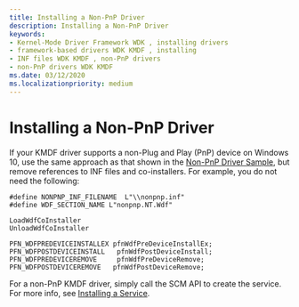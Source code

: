 ```yaml
---
title: Installing a Non-PnP Driver
description: Installing a Non-PnP Driver
keywords:
- Kernel-Mode Driver Framework WDK , installing drivers
- framework-based drivers WDK KMDF , installing
- INF files WDK KMDF , non-PnP drivers
- non-PnP drivers WDK KMDF
ms.date: 03/12/2020
ms.localizationpriority: medium
---
```


# Installing a Non-PnP Driver


If your KMDF driver supports a non-Plug and Play (PnP) device on Windows 10, use the same approach as that shown in the [Non-PnP Driver Sample](https://github.com/Microsoft/Windows-driver-samples/tree/master/general/ioctl/kmdf), but remove references to INF files and co-installers. For example, you do not need the following:

```
#define NONPNP_INF_FILENAME  L"\\nonpnp.inf"
#define WDF_SECTION_NAME L"nonpnp.NT.Wdf"
 
LoadWdfCoInstaller
UnloadWdfCoInstaller
 
PFN_WDFPREDEVICEINSTALLEX pfnWdfPreDeviceInstallEx;
PFN_WDFPOSTDEVICEINSTALL   pfnWdfPostDeviceInstall;
PFN_WDFPREDEVICEREMOVE     pfnWdfPreDeviceRemove;
PFN_WDFPOSTDEVICEREMOVE   pfnWdfPostDeviceRemove;
```

For a non-PnP KMDF driver, simply call the SCM API to create the service. For more info, see [Installing a Service](/windows/win32/services/installing-a-service).
